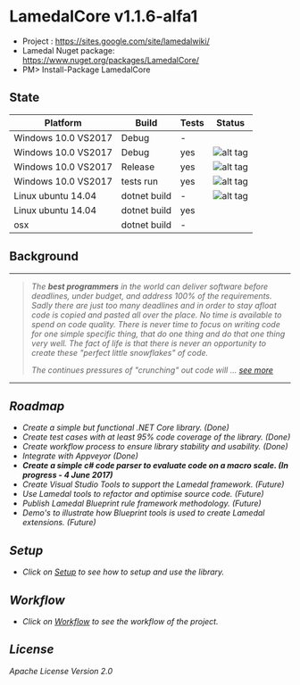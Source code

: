 # LamedalCore v1.1.6-alfa1
* Project : https://sites.google.com/site/lamedalwiki/
* Lamedal Nuget package: https://www.nuget.org/packages/LamedalCore/
* PM> Install-Package LamedalCore

## State
Platform           | Build      |Tests|Status
-------------------|------------|-----|---------
Windows 10.0 VS2017|Debug       | -   |
Windows 10.0 VS2017|Debug       | yes | ![alt tag](https://ci.appveyor.com/api/projects/status/s8ox68g39xc9tfne?svg=true) 
Windows 10.0 VS2017|Release     | yes | ![alt tag](https://ci.appveyor.com/api/projects/status/9t93y3013de1ktwg?svg=true)
Windows 10.0 VS2017|tests run   | yes | ![alt tag](https://ci.appveyor.com/api/projects/status/r64leqcijlqfj24h?svg=true)
Linux ubuntu 14.04 |dotnet build| -   | ![alt tag](https://travis-ci.org/perezLamed/LamedalCore.svg?branch=master)
Linux ubuntu 14.04 |dotnet build| yes | 
osx                |dotnet build| -   | 

## Background
-------------------------------------------------------------------------------------
> <i> The **best programmers** in the world can deliver software before deadlines, under budget, 
> and address 100% of the requirements. Sadly there are just too many deadlines and in order 
> to stay afloat code is copied and pasted all over the place. No time is available to spend 
> on code quality. There is never time to focus on writing code for one simple specific thing, 
> that do one thing and do that one thing very well. The fact of life is that there is never 
> an opportunity to create these "perfect little snowflakes" of code. 
>
> The continues pressures of "crunching" out code will ... [see more](https://sites.google.com/site/lamedalwiki/)
--------------------------------------------------------------------------------------------

## Roadmap
* *Create a simple but functional .NET Core library. (Done)*
* *Create test cases with at least 95% code coverage of the library. (Done)* 
* *Create workflow process to ensure library stability and usability. (Done)*
* *Integrate with Appveyor (Done)*
* **Create a simple c# code parser to evaluate code on a macro scale. (In progress - 4 June 2017)**
* Create Visual Studio Tools to support the Lamedal framework. (Future)
* Use Lamedal tools to refactor and optimise source code. (Future)
* Publish Lamedal Blueprint rule framework methodology. (Future)
* Demo's to illustrate how Blueprint tools is used to create Lamedal extensions. (Future)

## Setup
* Click on [Setup](docs/Setup.md) to see how to setup and use the library.

## Workflow
* Click on [Workflow](docs/Workflow.md) to see the workflow of the project.

## License
Apache License Version 2.0

